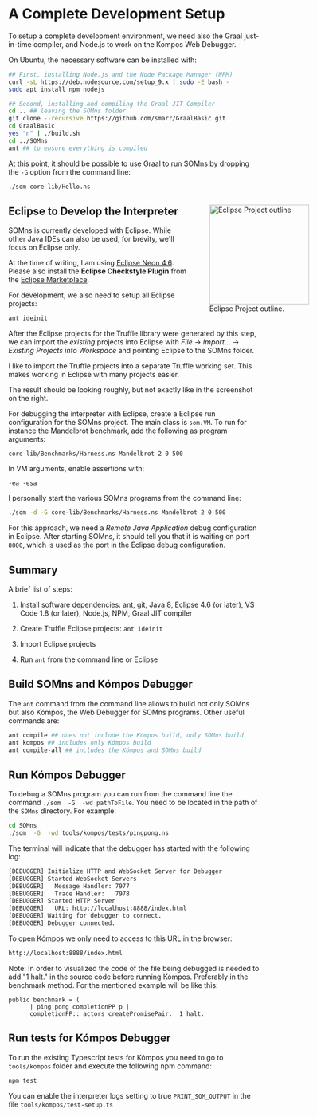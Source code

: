 # A Complete Development Setup

To setup a complete development environment, we need also the Graal just-in-time
compiler, and Node.js to work on the Kompos Web Debugger.

On Ubuntu, the necessary software can be installed with:

```bash
## First, installing Node.js and the Node Package Manager (NPM)
curl -sL https://deb.nodesource.com/setup_9.x | sudo -E bash -
sudo apt install npm nodejs

## Second, installing and compiling the Graal JIT Compiler
cd .. ## leaving the SOMns folder
git clone --recursive https://github.com/smarr/GraalBasic.git
cd GraalBasic
yes "n" | ./build.sh
cd ../SOMns
ant ## to ensure everything is compiled
```

At this point, it should be possible to use Graal to run SOMns by dropping the
`-G` option from the command line:

```bash
./som core-lib/Hello.ns
```

<figure style="float: right; margin-right: -100px">
<img style="width: 200px;" src="../eclipse-project-outline.png" alt="Eclipse Project outline" />
<figcaption>
Eclipse Project outline.
</figcaption>
</figure>

## Eclipse to Develop the Interpreter

SOMns is currently developed with Eclipse. While other Java IDEs can also be
used, for brevity, we'll focus on Eclipse only.

At the time of writing, I am using [Eclipse Neon 4.6](https://eclipse.org/downloads/).
Please also install the **Eclipse Checkstyle Plugin** from the [Eclipse Marketplace](http://eclipse-cs.sourceforge.net/#!/install).

For development, we also need to setup all Eclipse projects:

```bash
ant ideinit
```

After the Eclipse projects for the Truffle library were generated by this step,
we can import the *existing* projects into Eclipse with *File* -> *Import...* ->
*Existing Projects into Workspace* and pointing Eclipse to the SOMns folder.

I like to import the Truffle projects into a separate Truffle working set. This
makes working in Eclipse with many projects easier.

The result should be looking roughly, but not exactly like in the screenshot on
the right.

For debugging the interpreter with Eclipse, create a Eclipse run configuration
for the SOMns project. The main class is `som.VM`. To run for instance  the
Mandelbrot benchmark, add the following as program arguments:

    core-lib/Benchmarks/Harness.ns Mandelbrot 2 0 500

In VM arguments, enable assertions with:

    -ea -esa

I personally start the various SOMns programs from the command line:

```bash
./som -d -G core-lib/Benchmarks/Harness.ns Mandelbrot 2 0 500
```

For this approach, we need a *Remote Java Application* debug configuration
in Eclipse. After starting SOMns, it should tell you that it is waiting on port
`8000`, which is used as the port in the Eclipse debug configuration.

## Summary

A brief list of steps:

1. Install software dependencies: ant, git, Java 8, Eclipse 4.6 (or later),
   VS Code 1.8 (or later), Node.js, NPM, Graal JIT compiler

2. Create Truffle Eclipse projects: `ant ideinit`

3. Import Eclipse projects

4. Run `ant` from the command line or Eclipse

## Build SOMns and Kómpos Debugger

The `ant` command from the command line allows to build not only SOMns but also Kómpos, the Web Debugger for SOMns programs.
Other useful commands are:

```bash
ant compile ## does not include the Kómpos build, only SOMns build
ant kompos ## includes only Kómpos build
ant compile-all ## includes the Kómpos and SOMns build
```

## Run Kómpos Debugger

To debug a SOMns program you can run from the command line the command `./som  -G  -wd pathToFile`.
You need to be located in the path of the `SOMns` directory. For example:

```bash
cd SOMns
./som  -G  -wd tools/kompos/tests/pingpong.ns
```

The terminal will indicate that the debugger has started with the following log:

```bash
[DEBUGGER] Initialize HTTP and WebSocket Server for Debugger
[DEBUGGER] Started WebSocket Servers
[DEBUGGER]   Message Handler: 7977
[DEBUGGER]   Trace Handler:   7978
[DEBUGGER] Started HTTP Server
[DEBUGGER]   URL: http://localhost:8888/index.html
[DEBUGGER] Waiting for debugger to connect.
[DEBUGGER] Debugger connected.
```

To open Kómpos we only need to access to this URL in the browser:
```bash
http://localhost:8888/index.html
```

Note: In order to visualized the code of the file being debugged is needed to add "1 halt." in the source code before running Kómpos. Preferably in the benchmark method. For the mentioned example will be like this:

```
public benchmark = (
      | ping pong completionPP p |
      completionPP:: actors createPromisePair.  1 halt.
```

## Run tests for Kómpos Debugger

To run the existing Typescript tests for Kómpos you need to go to `tools/kompos` folder and execute the following npm command:

```bash
npm test
```

You can enable the interpreter logs setting to true `PRINT_SOM_OUTPUT` in the file `tools/kompos/test-setup.ts`
